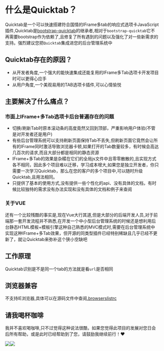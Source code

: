 


# 什么是Quicktab？


Quicktab是一个可以快速搭建符合国情的IFrame多tab的响应式选项卡JavaScript插件,Quicktab是[bootstrap-quicktab](https://gitee.com/ajiho/bootstrap-quicktab)的继承者,相对于`bootstrap-quicktab`它不再需要bootstrap作为依赖了,且修复了所有遇到的问题以及强化了对一些新需求的支持。强烈建议您把`Quicktab`集成进您的后台管理系统中


## Quicktab存在的原因？

- 从开发者角度,一个强大的能快速集成还能复用的IFrame多Tab选项卡开发项目时可以更得心应手
- 从用户角度,一个美观易用的TAB选项卡插件,可以心情愉悦



## 主要解决了什么痛点？


### 市面上IFrame+多Tab选项卡后台普遍存在的问题

- 切换/刷新Tab时原本滚动条的高度竟然又回到顶部，严重影响用户体验(不管是对开发者还是用户)
- 有些后台管理系统可以支持刷新页面保持Tab不丢失,但刷新页面它竟然会让所有的IFrame同时激活导致浏览器卡顿,如果打开的Tab数量较多，有时候会高达几百次的请求,而且大部分都是相同的静态资源
- IFrame+多Tab的效果是杂糅在它们的全局js文件中且零零散散的,且实现方式各不相同，因此多个项目难以迁移，学习成本增大,如果您是独立开发者，你只需要一次学习Quicktab，那么在您的客户的多个项目中,可以随时升级Quicktab,且用法相同。
- 只提供了基本的使用方式,没有提供一些个性化的api、没有具体的文档，有时候比较独特的需求没有办法实现和没有具体的文档和例子来查阅

### 关于VUE

还有一个比较残酷的事实是,现在Vue大行其道,但是大部分的后端开发人员,对于前端那一套开发流程并不熟悉,在开发一个中小型后台管理系统的时候还是想利用后台静态HTML模板+模板引擎这种自己熟悉的MVC模式时,需要在后台管理系统中实现这种IFrame+多Tab效果，但开源的同类型插件已经特别稀缺且几乎已经不更新了，就让Quicktab来弥补这个狭小空缺吧


## 工作原理

Quicktab识别是不是同一个tab的方法就是看`url`是否相同


## 浏览器兼容

不支持IE浏览器,具体可以在源码文件中查阅[.browserslistrc](https://github.com/ajiho/quicktab/blob/master/.browserslistrc)

## 请我喝杯咖啡

我并不喜欢喝咖啡,只不过觉得这种说法很酷，如果您觉得此项目的发展对您日会后所有帮助，或是此时已经帮助到了您，请鼓励我继续前行！❤️


<div style="display: flex;flex-wrap: wrap">
    <img src="https://ajiho.github.io/assets/img/ali_pay.png">
    <img src="https://ajiho.github.io/assets/img/wechat_pay.png">
</div>
